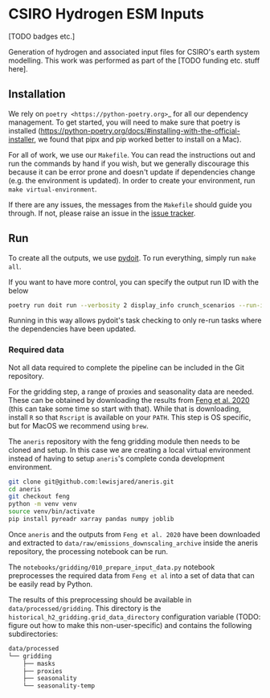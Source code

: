 # CSIRO Hydrogen ESM Inputs

[TODO badges etc.]

Generation of hydrogen and associated input files for CSIRO's earth system
modelling. This work was performed as part of the [TODO funding etc. stuff
here].

## Installation

We rely on `poetry <https://python-poetry.org>`_ for all our dependency
management. To get started, you will need to make sure that poetry is installed
(https://python-poetry.org/docs/#installing-with-the-official-installer, we
found that pipx and pip worked better to install on a Mac).

For all of work, we use our `Makefile`.
You can read the instructions out and run the commands by hand if you wish,
but we generally discourage this because it can be error prone and doesn't
update if dependencies change (e.g. the environment is updated).
In order to create your environment, run `make virtual-environment`.

If there are any issues, the messages from the `Makefile` should guide you
through. If not, please raise an issue in the
[issue tracker](https://gitlab.com/climate-resource/csiro/csiro-hydrogen-esm-inputs/-/issues).

## Run

To create all the outputs, we use [pydoit](https://pydoit.org/install.html).
To run everything, simply run `make all`.

If you want to have more control, you can specify the output run ID with the
below

```sh
poetry run doit run --verbosity 2 display_info crunch_scenarios --run-id myrun
```

Running in this way allows pydoit's task checking to only re-run tasks where the dependencies have been updated.


### Required data

Not all data required to complete the pipeline can be included in the Git repository.

For the gridding step, a range of proxies and seasonality data are needed. These
can be obtained by downloading the results from
[Feng et al. 2020](https://zenodo.org/record/2538194) (this can take
some time so start with that). While that is downloading, install `R` so that
`Rscript` is available on your `PATH`. This step is OS specific, but for MacOS
we recommend using `brew`.

The `aneris` repository with the feng gridding module then needs to be cloned and setup.
In this case we are creating a local virtual environment instead of having to setup
`aneris`'s complete conda development environment.

```bash
git clone git@github.com:lewisjared/aneris.git
cd aneris
git checkout feng
python -m venv venv
source venv/bin/activate
pip install pyreadr xarray pandas numpy joblib
```

Once `aneris` and the outputs from `Feng et al. 2020` have been downloaded and extracted to
`data/raw/emissions_downscaling_archive` inside the aneris repository, the processing
notebook can be run.

The `notebooks/gridding/010_prepare_input_data.py` notebook preprocesses the
required data from `Feng et al` into a set of data that can be easily read
by Python.

The results of this preprocessing should be available in `data/processed/gridding`.
This directory is the `historical_h2_gridding.grid_data_directory` configuration
variable (TODO: figure out how to make this non-user-specific) and contains the
following subdirectories:

```bash
data/processed
└── gridding
    ├── masks
    ├── proxies
    ├── seasonality
    └── seasonality-temp
```
